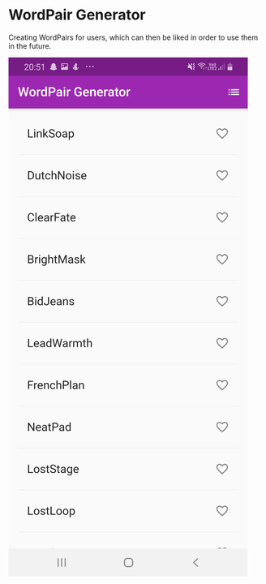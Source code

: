 # WordPair Generator

Creating WordPairs for users, which can then be liked in order to use them in the future.

![Example Photo of the Application](example.jpg)

